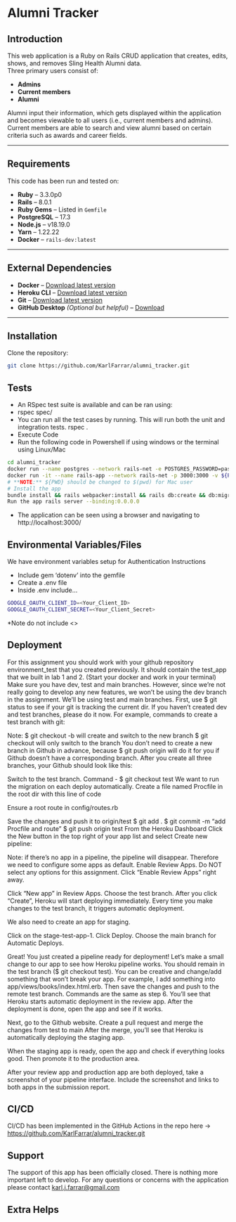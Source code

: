 # Alumni Tracker

## Introduction
This web application is a Ruby on Rails CRUD application that creates, edits, shows, and removes Sling Health Alumni data.  
Three primary users consist of:
- **Admins**
- **Current members**
- **Alumni**  

Alumni input their information, which gets displayed within the application and becomes viewable to all users (i.e., current members and admins). Current members are able to search and view alumni based on certain criteria such as awards and career fields.

---

## Requirements
This code has been run and tested on:
- **Ruby** – 3.3.0p0  
- **Rails** – 8.0.1  
- **Ruby Gems** – Listed in `Gemfile`  
- **PostgreSQL** – 17.3  
- **Node.js** – v18.19.0  
- **Yarn** – 1.22.22  
- **Docker** – `rails-dev:latest`  

---

## External Dependencies
- **Docker** – [Download latest version](https://www.docker.com/products/docker-desktop)  
- **Heroku CLI** – [Download latest version](https://devcenter.heroku.com/articles/heroku-cli)  
- **Git** – [Download latest version](https://git-scm.com/book/en/v2/Getting-Started-Installing-Git)  
- **GitHub Desktop** *(Optional but helpful)* – [Download](https://desktop.github.com/)  

---

## Installation
Clone the repository:
```bash
git clone https://github.com/KarlFarrar/alumni_tracker.git
```

## Tests
- An RSpec test suite is available and can be ran using:
- rspec spec/
- You can run all the test cases by running. This will run both the unit and integration tests. rspec .
- Execute Code
- Run the following code in Powershell if using windows or the terminal using Linux/Mac
```bash
cd alumni_tracker
docker run --name postgres --network rails-net -e POSTGRES_PASSWORD=password -e POSTGRES_USER=postgres -d postgres:latest
docker run -it --name rails-app --network rails-net -p 3000:3000 -v ${PWD}:/app rails-dev bash
# **NOTE:** ${PWD} should be changed to $(pwd) for Mac user
# Install the app
bundle install && rails webpacker:install && rails db:create && db:migrate
Run the app rails server --binding:0.0.0.0
```
- The application can be seen using a browser and navigating to http://localhost:3000/



## Environmental Variables/Files
We have environment variables setup for Authentication
Instructions
- Include gem ‘dotenv’ into the gemfile 
- Create a .env file 
- Inside .env include…
```bash
GOOGLE_OAUTH_CLIENT_ID=<Your_Client_ID>
GOOGLE_OAUTH_CLIENT_SECRET=<Your_Client_Secret>
```
*Note do not include <>

## Deployment
For this assignment you should work with your github repository environment_test that you created previously. It should contain the test_app that we built in lab 1 and 2.
(Start your docker and work in your terminal) Make sure you have dev, test and main branches. However, since we’re not really going to develop any new features, we won’t be using the dev branch in the assignment. We’ll be using test and main branches. First, use $ git status to see if your git is tracking the current dir. If you haven’t created dev and test branches, please do it now. For example, commands to create a test branch with git:

Note: $ git checkout -b <branch> will create and switch to the new branch $ git checkout <branch> will only switch to the branch You don’t need to create a new branch in Github in advance, because $ git push origin <branch> will do it for you if Github doesn’t have a corresponding branch.
After you create all three branches, your Github should look like this:

Switch to the test branch. Command - $ git checkout test
We want to run the migration on each deploy automatically. Create a file named Procfile in the root dir with this line of code

Ensure a root route in config/routes.rb

Save the changes and push it to origin/test $ git add . $ git commit -m “add Procfile and route” $ git push origin test
From the Heroku Dashboard Click the New button in the top right of your app list and select Create new pipeline:

Note: if there’s no app in a pipeline, the pipeline will disappear. Therefore we need to configure some apps as default.
Enable Review Apps. Do NOT select any options for this assignment. Click “Enable Review Apps” right away.

Click “New app” in Review Apps. Choose the test branch. After you click “Create”, Heroku will start deploying immediately. Every time you make changes to the test branch, it triggers automatic deployment.

We also need to create an app for staging.

Click on the stage-test-app-1. Click Deploy. Choose the main branch for Automatic Deploys.

Great! You just created a pipeline ready for deployment!
Let’s make a small change to our app to see how Heroku pipeline works. You should remain in the test branch ($ git checkout test). You can be creative and change/add something that won’t break your app. For example, I add something into app/views/books/index.html.erb. Then save the changes and push to the remote test branch. Commands are the same as step 6. You’ll see that Heroku starts automatic deployment in the review app. After the deployment is done, open the app and see if it works.

Next, go to the Github website. Create a pull request and merge the changes from test to main
After the merge, you’ll see that Heroku is automatically deploying the staging app.

When the staging app is ready, open the app and check if everything looks good. Then promote it to the production area.

After your review app and production app are both deployed, take a screenshot of your pipeline interface. Include the screenshot and links to both apps in the submission report.

## CI/CD
CI/CD has been implemented in the GitHub Actions in the repo here -> https://github.com/KarlFarrar/alumni_tracker.git
## Support
The support of this app has been officially closed. There is nothing more important left to develop. For any questions or concerns with the application please contact karl.j.farrar@gmail.com
## Extra Helps

